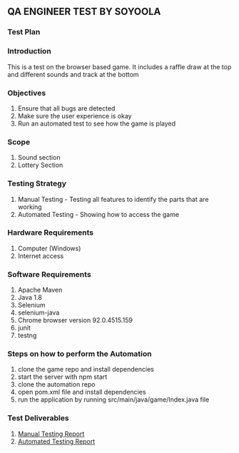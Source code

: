 ## QA ENGINEER TEST BY SOYOOLA
### Test Plan
### Introduction
This is a test on the browser based game. It includes a raffle draw at the top and different sounds and track at the bottom

### Objectives
1. Ensure that all bugs are detected
2. Make sure the user experience is okay
3. Run an automated test to see how the game is played

### Scope
1. Sound section
2. Lottery Section

### Testing Strategy
1. Manual Testing - Testing all features to identify the parts that are working
2. Automated Testing - Showing how to access the game

### Hardware Requirements
1. Computer (Windows)
2. Internet access

### Software Requirements
1. Apache Maven
2. Java 1.8
3. Selenium
4. selenium-java
5. Chrome browser version 92.0.4515.159
6. junit
7. testng

### Steps on how to perform the Automation
1. clone the game repo and install dependencies
2. start the server with npm start
3. clone the automation repo
4. open pom.xml file and install dependencies
5. run the application by running src/main/java/game/Index.java file

### Test Deliverables
1. [Manual Testing Report](https://docs.google.com/document/d/1uIgQDEfZ4myZ7MoAlOa0hDmwN5Ww3ILVFtEq3JcsL7Q/edit?usp=sharing)
2. [Automated Testing Report](https://docs.google.com/spreadsheets/d/123wHHFqXlkTKMkwPwsdOaeJeIHconi7FOG2uptpsJ8A/edit?usp=sharing)

